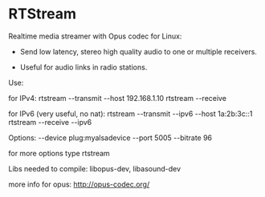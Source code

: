 RTStream
========

Realtime media streamer with Opus codec for Linux:

- Send low latency, stereo high quality audio to one or multiple receivers.

- Useful for audio links in radio stations.


Use:

for IPv4:
rtstream --transmit --host 192.168.1.10
rtstream --receive

for IPv6 (very useful, no nat):
rtstream --transmit --ipv6 --host 1a:2b:3c::1
rtstream --receive  --ipv6

Options:
--device plug:myalsadevice
--port 5005
--bitrate 96

for more options type rtstream


Libs needed to compile: libopus-dev, libasound-dev

more info for opus: http://opus-codec.org/
